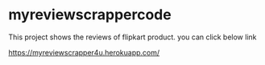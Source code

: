 # myreviewscrappercode
This project shows the reviews of flipkart product.
 you can click below link <br>
 
 https://myreviewscrapper4u.herokuapp.com/

